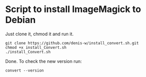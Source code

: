 # Script to install ImageMagick to Debian

Just clone it, chmod it and run it.

    git clone https://github.com/denis-w/install_convert.sh.git 
    chmod +x install_Convert.sh
    ./install_Convert.sh

Done. To check the new version run:

    convert --version
